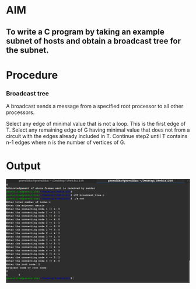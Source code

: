 
# AIM
## To write a C program by taking an example subnet of hosts and obtain a broadcast tree for the subnet.

# Procedure
 ### Broadcast tree
A broadcast sends a message from a specified root processor to all other processors.

Select any edge of minimal value that is not a loop. This is the first edge of T. Select any remaining edge of G having minimal value that does not from a circuit with the edges already included in T. Continue step2 until T contains n-1 edges where n is the number of vertices of G.

   
   # Output

  ![Output](broadcast_tree.png)
  
  

  
  
